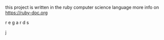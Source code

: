 this project is written in the ruby computer science language
more info on https://ruby-doc.org

r e g a r d s

j
